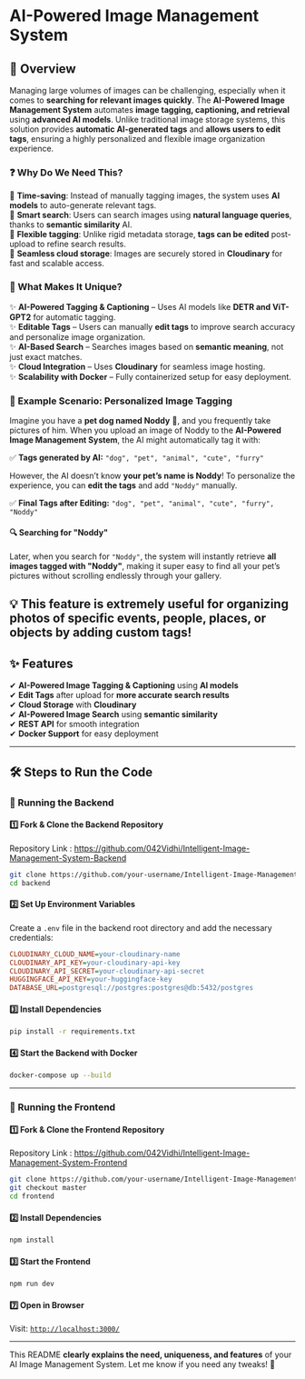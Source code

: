 # **AI-Powered Image Management System**  

## **📌 Overview**  
Managing large volumes of images can be challenging, especially when it comes to **searching for relevant images quickly**. The **AI-Powered Image Management System** automates **image tagging, captioning, and retrieval** using **advanced AI models**. Unlike traditional image storage systems, this solution provides **automatic AI-generated tags** and **allows users to edit tags**, ensuring a highly personalized and flexible image organization experience.  

### **❓ Why Do We Need This?**  
🔹 **Time-saving**: Instead of manually tagging images, the system uses **AI models** to auto-generate relevant tags.  
🔹 **Smart search**: Users can search images using **natural language queries**, thanks to **semantic similarity** AI.  
🔹 **Flexible tagging**: Unlike rigid metadata storage, **tags can be edited** post-upload to refine search results.  
🔹 **Seamless cloud storage**: Images are securely stored in **Cloudinary** for fast and scalable access.  

### **🚀 What Makes It Unique?**  
✨ **AI-Powered Tagging & Captioning** – Uses AI models like **DETR and ViT-GPT2** for automatic tagging.  
✨ **Editable Tags** – Users can manually **edit tags** to improve search accuracy and personalize image organization.  
✨ **AI-Based Search** – Searches images based on **semantic meaning**, not just exact matches.  
✨ **Cloud Integration** – Uses **Cloudinary** for seamless image hosting.  
✨ **Scalability with Docker** – Fully containerized setup for easy deployment.  

### **📌 Example Scenario: Personalized Image Tagging**  

Imagine you have a **pet dog named Noddy** 🐶, and you frequently take pictures of him. When you upload an image of Noddy to the **AI-Powered Image Management System**, the AI might automatically tag it with:  

✅ **Tags generated by AI:** `"dog", "pet", "animal", "cute", "furry"`  

However, the AI doesn’t know **your pet’s name is Noddy**! To personalize the experience, you can **edit the tags** and add `"Noddy"` manually.  

✅ **Final Tags after Editing:** `"dog", "pet", "animal", "cute", "furry", "Noddy"`  

#### **🔍 Searching for "Noddy"**  
Later, when you search for `"Noddy"`, the system will instantly retrieve **all images tagged with "Noddy"**, making it super easy to find all your pet’s pictures without scrolling endlessly through your gallery.  

💡 **This feature is extremely useful for organizing photos of specific events, people, places, or objects by adding custom tags!**
---


## **✨ Features**  
✔ **AI-Powered Image Tagging & Captioning** using **AI models**  
✔ **Edit Tags** after upload for **more accurate search results**  
✔ **Cloud Storage** with **Cloudinary**  
✔ **AI-Powered Image Search** using **semantic similarity**  
✔ **REST API** for smooth integration  
✔ **Docker Support** for easy deployment  

---

## **🛠 Steps to Run the Code**  

### **🚀 Running the Backend**  

#### **1️⃣ Fork & Clone the Backend Repository**  
Repository Link : https://github.com/042Vidhi/Intelligent-Image-Management-System-Backend
```sh
git clone https://github.com/your-username/Intelligent-Image-Management-System-Backend.git
cd backend
```

#### **2️⃣ Set Up Environment Variables**  
Create a `.env` file in the backend root directory and add the necessary credentials:  

```ini
CLOUDINARY_CLOUD_NAME=your-cloudinary-name
CLOUDINARY_API_KEY=your-cloudinary-api-key
CLOUDINARY_API_SECRET=your-cloudinary-api-secret
HUGGINGFACE_API_KEY=your-huggingface-key
DATABASE_URL=postgresql://postgres:postgres@db:5432/postgres
```

#### **3️⃣ Install Dependencies**  
```sh
pip install -r requirements.txt
```

#### **4️⃣ Start the Backend with Docker**  
```sh
docker-compose up --build
```

---

### **🎨 Running the Frontend**  

#### **1️⃣ Fork & Clone the Frontend Repository**  
Repository Link : https://github.com/042Vidhi/Intelligent-Image-Management-System-Frontend
```sh
git clone https://github.com/your-username/Intelligent-Image-Management-System-Frontend.git
git checkout master
cd frontend
```

#### **2️⃣ Install Dependencies**  
```sh
npm install
```

#### **3️⃣ Start the Frontend**  
```sh
npm run dev
```

#### **7️⃣ Open in Browser**  
Visit: [`http://localhost:3000/`](http://localhost:3000/)  

---

This README **clearly explains the need, uniqueness, and features** of your AI Image Management System. Let me know if you need any tweaks! 🚀
